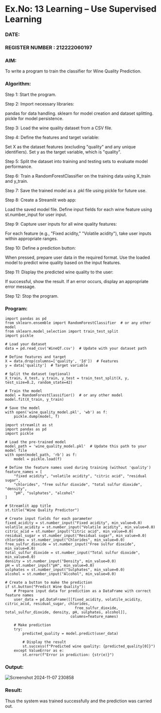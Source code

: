 # Ex.No: 13 Learning – Use Supervised Learning  
### DATE:                                                                            
### REGISTER NUMBER : 212222060197
### AIM: 
To write a program to train the classifier for Wine Quality Prediction.
###  Algorithm:
Step 1: Start the program.

Step 2: Import necessary libraries:

pandas for data handling.
sklearn for model creation and dataset splitting.
pickle for model persistence.

Step 3: Load the wine quality dataset from a CSV file.

Step 4: Define the features and target variable:

Set X as the dataset features (excluding "quality" and any unique identifiers).
Set y as the target variable, which is "quality".

Step 5: Split the dataset into training and testing sets to evaluate model performance.

Step 6: Train a RandomForestClassifier on the training data using X_train and y_train.

Step 7: Save the trained model as a .pkl file using pickle for future use.

Step 8: Create a Streamlit web app:

Load the saved model file.
Define input fields for each wine feature using st.number_input for user input.

Step 9: Capture user inputs for all wine quality features:

For each feature (e.g., "Fixed acidity," "Volatile acidity"), take user inputs within appropriate ranges.

Step 10: Define a prediction button:

When pressed, prepare user data in the required format.
Use the loaded model to predict wine quality based on the input features.

Step 11: Display the predicted wine quality to the user:

If successful, show the result.
If an error occurs, display an appropriate error message.

Step 12: Stop the program.
### Program:
```
import pandas as pd
from sklearn.ensemble import RandomForestClassifier  # or any other model
from sklearn.model_selection import train_test_split
import pickle

# Load your dataset
data = pd.read_csv('WineQT.csv')  # Update with your dataset path

# Define features and target
X = data.drop(columns=['quality', 'Id'])  # Features
y = data['quality']  # Target variable

# Split the dataset (optional)
X_train, X_test, y_train, y_test = train_test_split(X, y, test_size=0.2, random_state=42)

# Train the model
model = RandomForestClassifier()  # or any other model
model.fit(X_train, y_train)

# Save the model
with open('wine_quality_model.pkl', 'wb') as f:
    pickle.dump(model, f)
```
```
import streamlit as st
import pandas as pd
import pickle

# Load the pre-trained model
model_path = 'wine_quality_model.pkl'  # Update this path to your model file
with open(model_path, 'rb') as f:
    model = pickle.load(f)

# Define the feature names used during training (without 'quality')
feature_names = [
    "fixed acidity", "volatile acidity", "citric acid", "residual sugar",
    "chlorides", "free sulfur dioxide", "total sulfur dioxide", "density",
    "pH", "sulphates", "alcohol"
]

# Streamlit app title
st.title("Wine Quality Predictor")

# Create input fields for each parameter
fixed_acidity = st.number_input("Fixed acidity", min_value=0.0)
volatile_acidity = st.number_input("Volatile acidity", min_value=0.0)
citric_acid = st.number_input("Citric acid", min_value=0.0)
residual_sugar = st.number_input("Residual sugar", min_value=0.0)
chlorides = st.number_input("Chlorides", min_value=0.0)
free_sulfur_dioxide = st.number_input("Free sulfur dioxide", min_value=0.0)
total_sulfur_dioxide = st.number_input("Total sulfur dioxide", min_value=0.0)
density = st.number_input("Density", min_value=0.0)
pH = st.number_input("pH", min_value=0.0)
sulphates = st.number_input("Sulphates", min_value=0.0)
alcohol = st.number_input("Alcohol", min_value=0.0)

# Create a button to make the prediction
if st.button("Predict Wine Quality"):
    # Prepare input data for prediction as a DataFrame with correct feature names
    user_data = pd.DataFrame([[fixed_acidity, volatile_acidity, citric_acid, residual_sugar, chlorides,
                                free_sulfur_dioxide, total_sulfur_dioxide, density, pH, sulphates, alcohol]],
                              columns=feature_names)

    # Make prediction
    try:
        predicted_quality = model.predict(user_data)

        # Display the result
        st.success(f"Predicted wine quality: {predicted_quality[0]}")
    except ValueError as e:
        st.error(f"Error in prediction: {str(e)}")
```
### Output:



![Screenshot 2024-11-07 230858](https://github.com/user-attachments/assets/2ebd3a29-77ee-4250-84eb-f02b4f7da278)




### Result:
Thus the system was trained successfully and the prediction was carried out.
